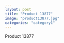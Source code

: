 ```yaml
---
layout: post
title: "Product 13877"
image: "product13877.jpg"
categories: "category1"
---
```

Product 13877
